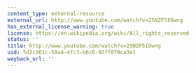 ```yaml
---
content_type: external-resource
external_url: http://www.youtube.com/watch?v=2SNZF5IGwng
has_external_license_warning: true
license: https://en.wikipedia.org/wiki/All_rights_reserved
status: ''
title: http://www.youtube.com/watch?v=2SNZF5IGwng
uid: 5d2c261c-58a4-4fc3-b6c6-92ff079ca3e1
wayback_url: ''
---
```

